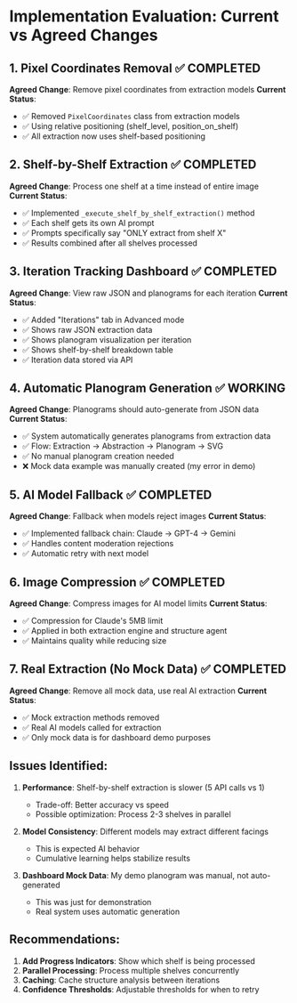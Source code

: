 # Implementation Evaluation: Current vs Agreed Changes

## 1. Pixel Coordinates Removal ✅ COMPLETED

**Agreed Change**: Remove pixel coordinates from extraction models
**Current Status**: 
- ✅ Removed `PixelCoordinates` class from extraction models
- ✅ Using relative positioning (shelf_level, position_on_shelf)
- ✅ All extraction now uses shelf-based positioning

## 2. Shelf-by-Shelf Extraction ✅ COMPLETED

**Agreed Change**: Process one shelf at a time instead of entire image
**Current Status**:
- ✅ Implemented `_execute_shelf_by_shelf_extraction()` method
- ✅ Each shelf gets its own AI prompt
- ✅ Prompts specifically say "ONLY extract from shelf X"
- ✅ Results combined after all shelves processed

## 3. Iteration Tracking Dashboard ✅ COMPLETED

**Agreed Change**: View raw JSON and planograms for each iteration
**Current Status**:
- ✅ Added "Iterations" tab in Advanced mode
- ✅ Shows raw JSON extraction data
- ✅ Shows planogram visualization per iteration
- ✅ Shows shelf-by-shelf breakdown table
- ✅ Iteration data stored via API

## 4. Automatic Planogram Generation ✅ WORKING

**Agreed Change**: Planograms should auto-generate from JSON data
**Current Status**:
- ✅ System automatically generates planograms from extraction data
- ✅ Flow: Extraction → Abstraction → Planogram → SVG
- ✅ No manual planogram creation needed
- ❌ Mock data example was manually created (my error in demo)

## 5. AI Model Fallback ✅ COMPLETED

**Agreed Change**: Fallback when models reject images
**Current Status**:
- ✅ Implemented fallback chain: Claude → GPT-4 → Gemini
- ✅ Handles content moderation rejections
- ✅ Automatic retry with next model

## 6. Image Compression ✅ COMPLETED

**Agreed Change**: Compress images for AI model limits
**Current Status**:
- ✅ Compression for Claude's 5MB limit
- ✅ Applied in both extraction engine and structure agent
- ✅ Maintains quality while reducing size

## 7. Real Extraction (No Mock Data) ✅ COMPLETED

**Agreed Change**: Remove all mock data, use real AI extraction
**Current Status**:
- ✅ Mock extraction methods removed
- ✅ Real AI models called for extraction
- ✅ Only mock data is for dashboard demo purposes

## Issues Identified:

1. **Performance**: Shelf-by-shelf extraction is slower (5 API calls vs 1)
   - Trade-off: Better accuracy vs speed
   - Possible optimization: Process 2-3 shelves in parallel

2. **Model Consistency**: Different models may extract different facings
   - This is expected AI behavior
   - Cumulative learning helps stabilize results

3. **Dashboard Mock Data**: My demo planogram was manual, not auto-generated
   - This was just for demonstration
   - Real system uses automatic generation

## Recommendations:

1. **Add Progress Indicators**: Show which shelf is being processed
2. **Parallel Processing**: Process multiple shelves concurrently 
3. **Caching**: Cache structure analysis between iterations
4. **Confidence Thresholds**: Adjustable thresholds for when to retry
